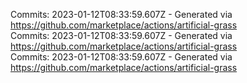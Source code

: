 Commits: 2023-01-12T08:33:59.607Z - Generated via https://github.com/marketplace/actions/artificial-grass
<br>
Commits: 2023-01-12T08:33:59.607Z - Generated via https://github.com/marketplace/actions/artificial-grass
<br>
Commits: 2023-01-12T08:33:59.607Z - Generated via https://github.com/marketplace/actions/artificial-grass
<br>
